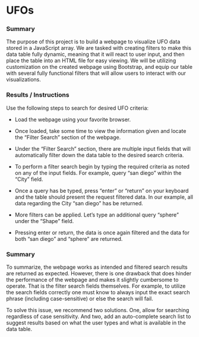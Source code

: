 # UFOs


### Summary
The purpose of this project is to build a webpage to visualize UFO data stored in a JavaScript array. We are tasked with creating filters to make this data table fully dynamic, meaning that it will react to user input, and then place the table into an HTML file for easy viewing. We will be utilizing customization on the created webpage using Bootstrap, and equip our table with several fully functional filters that will allow users to interact with our visualizations.


### Results / Instructions
Use the following steps to search for desired UFO criteria:
* Load the webpage using your favorite browser.

* Once loaded, take some time to view the information given and locate the “Filter Search” section of the webpage.

* Under the “Filter Search” section, there are multiple input fields that will automatically filter down the data table to the desired search criteria.

* To perform a filter search begin by typing the required criteria as noted on any of the input fields. For example, query “san diego” within the “City” field.

* Once a query has be typed, press “enter” or “return” on your keyboard and the table should present the request filtered data. In our example, all data regarding the City “san diego” has be returned.

* More filters can be applied. Let’s type an additional query “sphere” under the “Shape” field.

* Pressing enter or return, the data is once again filtered and the data for both “san diego” and “sphere” are returned.


### Summary
To summarize, the webpage works as intended and filtered search results are returned as expected. However, there is one drawback that does hinder the performance of the webpage and makes it slightly cumbersome to operate. That is the filter search fields themselves. For example, to utilize the search fields correctly one must know to always input the exact search phrase (including case-sensitive) or else the search will fail.

To solve this issue, we recommend two solutions. One, allow for searching regardless of case sensitivity. And two, add an auto-complete search list to suggest results based on what the user types and what is available in the data table.

